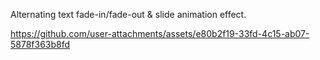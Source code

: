 Alternating text fade-in/fade-out & slide animation effect.

https://github.com/user-attachments/assets/e80b2f19-33fd-4c15-ab07-5878f363b8fd
